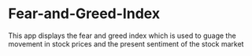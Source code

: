 # Fear-and-Greed-Index
This app displays the fear and greed index which is used to guage the movement in stock prices and the present sentiment of the stock market 
